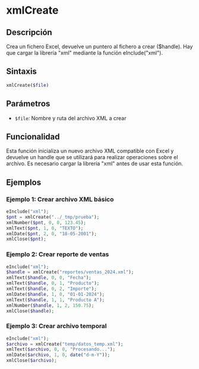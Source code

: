 # xmlCreate

## Descripción
Crea un fichero Excel, devuelve un puntero al fichero a crear ($handle). Hay que cargar la librería "xml" mediante la función eInclude("xml").

## Sintaxis
```php
xmlCreate($file)
```

## Parámetros
- `$file`: Nombre y ruta del archivo XML a crear

## Funcionalidad
Esta función inicializa un nuevo archivo XML compatible con Excel y devuelve un handle que se utilizará para realizar operaciones sobre el archivo. Es necesario cargar la librería "xml" antes de usar esta función.

## Ejemplos

### Ejemplo 1: Crear archivo XML básico
```php
eInclude("xml");
$pnt = xmlCreate("../_tmp/prueba");
xmlNumber($pnt, 0, 0, 123.45);
xmlText($pnt, 1, 0, "TEXTO");
xmlDate($pnt, 2, 0, "18-05-2001");
xmlClose($pnt);
```

### Ejemplo 2: Crear reporte de ventas
```php
eInclude("xml");
$handle = xmlCreate("reportes/ventas_2024.xml");
xmlText($handle, 0, 0, "Fecha");
xmlText($handle, 0, 1, "Producto");
xmlText($handle, 0, 2, "Importe");
xmlDate($handle, 1, 0, "01-01-2024");
xmlText($handle, 1, 1, "Producto A");
xmlNumber($handle, 1, 2, 150.75);
xmlClose($handle);
```

### Ejemplo 3: Crear archivo temporal
```php
eInclude("xml");
$archivo = xmlCreate("temp/datos_temp.xml");
xmlText($archivo, 0, 0, "Procesando...");
xmlDate($archivo, 1, 0, date("d-m-Y"));
xmlClose($archivo);
```